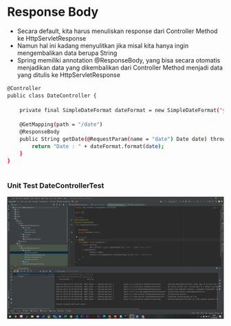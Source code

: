 # Response Body
- Secara default, kita harus menuliskan response dari Controller Method ke HttpServletResponse
- Namun hal ini kadang menyulitkan jika misal kita hanya ingin mengembalikan data berupa String
- Spring memiliki annotation @ResponseBody, yang bisa secara otomatis menjadikan data yang dikembalikan dari Controller Method menjadi data yang ditulis ke HttpServletResponse

```sh
@Controller
public class DateController {

    private final SimpleDateFormat dateFormat = new SimpleDateFormat("yyyyMMdd");

    @GetMapping(path = "/date")
    @ResponseBody
    public String getDate(@RequestParam(name = "date") Date date) throws IOException {
        return "Date : " + dateFormat.format(date);
    }
}
```

#
### Unit Test DateControllerTest

![](img/9.1.png)
